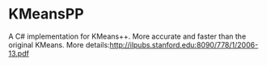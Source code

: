 KMeansPP
========

A C# implementation for KMeans++. More accurate and faster than the original KMeans. More details:http://ilpubs.stanford.edu:8090/778/1/2006-13.pdf

